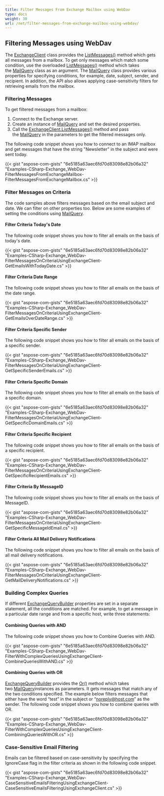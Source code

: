 ```yaml
---
title: Filter Messages From Exchange Mailbox using WebDav
type: docs
weight: 30
url: /net/filter-messages-from-exchange-mailbox-using-webdav/
---
```



## **Filtering Messages using WebDav**
The [ExchangeClient](https://apireference.aspose.com/email/net/aspose.email.clients.exchange.dav/exchangeclient) class provides the [ListMessages()](https://apireference.aspose.com/email/net/aspose.email.clients.exchange.dav/exchangeclient/methods/listmessages/index) method which gets all messages from a mailbox. To get only messages which match some condition, use the overloaded [ListMessages()](https://apireference.aspose.com/email/net/aspose.email.clients.exchange.dav.exchangeclient/listmessages/methods/2) method which takes the [MailQuery](https://apireference.aspose.com/email/net/aspose.email.tools.search/mailquery) class as an argument. The [MailQuery](https://apireference.aspose.com/email/net/aspose.email.tools.search/mailquery) class provides various properties for specifying conditions, for example, date, subject, sender, and recipient. In addition, the API also allows applying case-sensitivity filters for retrieving emails from the mailbox.
### **Filtering Messages**
To get filtered messages from a mailbox:

1. Connect to the Exchange server.
1. Create an instance of [MailQuery](https://apireference.aspose.com/email/net/aspose.email.tools.search/mailquery) and set the desired properties.
1. Call the [ExchangeClient.ListMessages()](https://apireference.aspose.com/email/net/aspose.email.clients.exchange.dav.exchangeclient/listmessages/methods/2) method and pass the [MailQuery](https://apireference.aspose.com/email/net/aspose.email.tools.search/mailquery) in the parameters to get the filtered messages only.

The following code snippet shows you how to connect to an IMAP mailbox and get messages that have the string "Newsletter" in the subject and were sent today.



{{< gist "aspose-com-gists" "6e5185a63aec6fd70d83098e82b06a32" "Examples-CSharp-Exchange_WebDav-FilterMessagesFromExchangeMailbox-FilterMessagesFromExchangeMailbox.cs" >}}
### **Filter Messages on Criteria**
The code samples above filters messages based on the email subject and date. We can filter on other properties too. Below are some examples of setting the conditions using [MailQuery](https://apireference.aspose.com/email/net/aspose.email.tools.search/mailquery).
#### **Filter Criteria Today's Date**
The following code snippet shows you how to filter all emails on the basis of today's date.



{{< gist "aspose-com-gists" "6e5185a63aec6fd70d83098e82b06a32" "Examples-CSharp-Exchange_WebDav-FilterMessagesOnCriteriaUsingExchangeClient-GetEmailsWithTodayDate.cs" >}}
#### **Filter Criteria Date Range**
The following code snippet shows you how to filter all emails on the basis of the date range.

{{< gist "aspose-com-gists" "6e5185a63aec6fd70d83098e82b06a32" "Examples-CSharp-Exchange_WebDav-FilterMessagesOnCriteriaUsingExchangeClient-GetEmailsOverDateRange.cs" >}}
#### **Filter Criteria Specific Sender**
The following code snippet shows you how to filter all emails on the basis of a specific sender.



{{< gist "aspose-com-gists" "6e5185a63aec6fd70d83098e82b06a32" "Examples-CSharp-Exchange_WebDav-FilterMessagesOnCriteriaUsingExchangeClient-GetSpecificSenderEmails.cs" >}}
#### **Filter Criteria Specific Domain**
The following code snippet shows you how to filter all emails on the basis of a specific domain.



{{< gist "aspose-com-gists" "6e5185a63aec6fd70d83098e82b06a32" "Examples-CSharp-Exchange_WebDav-FilterMessagesOnCriteriaUsingExchangeClient-GetSpecificDomainEmails.cs" >}}
#### **Filter Criteria Specific Recipient**
The following code snippet shows you how to filter all emails on the basis of a specific recipient.



{{< gist "aspose-com-gists" "6e5185a63aec6fd70d83098e82b06a32" "Examples-CSharp-Exchange_WebDav-FilterMessagesOnCriteriaUsingExchangeClient-GetSpecificRecipientEmails.cs" >}}
#### **Filter Criteria By MessageID**
The following code snippet shows you how to filter all emails on the basis of MessageID.



{{< gist "aspose-com-gists" "6e5185a63aec6fd70d83098e82b06a32" "Examples-CSharp-Exchange_WebDav-FilterMessagesOnCriteriaUsingExchangeClient-GetSpecificMessageIdEmail.cs" >}}
#### **Filter Criteria All Mail Delivery Notifications**
The following code snippet shows you how to filter all emails on the basis of all mail delivery notifications.



{{< gist "aspose-com-gists" "6e5185a63aec6fd70d83098e82b06a32" "Examples-CSharp-Exchange_WebDav-FilterMessagesOnCriteriaUsingExchangeClient-GetMailDeliveryNotifications.cs" >}}
### **Building Complex Queries**
If different [ExchangeQueryBuilder](https://apireference.aspose.com/email/net/aspose.email.clients.exchange/exchangequerybuilder) properties are set in a separate statement, all the conditions are matched. For example, to get a message in a particular date range and from a specific host, write three statements:
#### **Combining Queries with AND**
The following code snippet shows you how to Combine Queries with AND.



{{< gist "aspose-com-gists" "6e5185a63aec6fd70d83098e82b06a32" "Examples-CSharp-Exchange_WebDav-FilterWithComplexQueriesUsingExchangeClient-CombineQueriesWithAND.cs" >}}
#### **Combining Queries with OR**
[ExchangeQueryBuilder](https://apireference.aspose.com/email/net/aspose.email.clients.exchange/exchangequerybuilder) provides the [Or()](https://apireference.aspose.com/email/net/aspose.email.tools.search/mailquerybuilder/methods/or) method which takes two [MailQuery](https://apireference.aspose.com/email/net/aspose.email.tools.search/mailquery)instances as parameters. It gets messages that match any of the two conditions specified. The example below filters messages that either have the word “test” in the subject or “noreply@host.com” as the sender. The following code snippet shows you how to combine queries with OR.



{{< gist "aspose-com-gists" "6e5185a63aec6fd70d83098e82b06a32" "Examples-CSharp-Exchange_WebDav-FilterWithComplexQueriesUsingExchangeClient-CombiningQueriesWithOR.cs" >}}
### **Case-Sensitive Email Filtering**
Emails can be filtered based on case-sensitivity by specifying the IgnoreCase flag in the filter criteria as shown in the following code snippet.



{{< gist "aspose-com-gists" "6e5185a63aec6fd70d83098e82b06a32" "Examples-CSharp-Exchange_WebDav-CaseSensitiveEmailsFilteringUsingExchangeClient-CaseSensitiveEmailsFilteringUsingExchangeClient.cs" >}}
